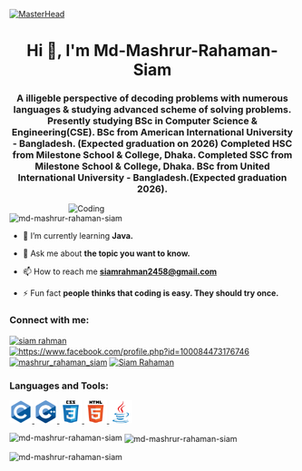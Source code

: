 
[![MasterHead](https://user-images.githubusercontent.com/95478989/198955082-6e78ebb5-e1e4-49f9-8d32-6e5af3984dcd.gif)](https://github.com/ajayaadhav10/ajayaadhav10)
<h1 align="center">Hi 👋, I'm Md-Mashrur-Rahaman-Siam</h1>
<h3 align="center">A illigeble perspective of decoding problems with numerous languages & studying advanced scheme of solving problems. Presently studying BSc in Computer Science & Engineering(CSE). BSc from American International University - Bangladesh. (Expected graduation on 2026) Completed HSC from Milestone School & College, Dhaka. Completed SSC from Milestone School & College, Dhaka. BSc from United International University - Bangladesh.(Expected graduation 2026).</h3>
<img align="right" alt="Coding" width="400" src="https://media4.giphy.com/media/qgQUggAC3Pfv687qPC/giphy.gif?cid=ecf05e47bg66oe44gbi21iprqk9ktbiqxp4q1t4ybqehwnd0&rid=giphy.gif&ct=g">


<p align="left"> <img src="https://komarev.com/ghpvc/?username=md-mashrur-rahaman-siam&label=Profile%20views&color=0e75b6&style=flat" alt="md-mashrur-rahaman-siam" /> </p>

- 🌱 I’m currently learning **Java.**

- 💬 Ask me about **the topic you want to know.**

- 📫 How to reach me **siamrahman2458@gmail.com**

- ⚡ Fun fact **people thinks that coding is easy. They should try once.**

<h3 align="left">Connect with me:</h3>
<p align="left">
<a href="https://stackoverflow.com/users/siam rahman" target="blank"><img align="center" src="https://raw.githubusercontent.com/rahuldkjain/github-profile-readme-generator/master/src/images/icons/Social/stack-overflow.svg" alt="siam rahman" height="30" width="40" /></a>
<a href="https://fb.com/https://www.facebook.com/profile.php?id=100084473176746" target="blank"><img align="center" src="https://raw.githubusercontent.com/rahuldkjain/github-profile-readme-generator/master/src/images/icons/Social/facebook.svg" alt="https://www.facebook.com/profile.php?id=100084473176746" height="30" width="40" /></a>
<a href="https://instagram.com/mashrur_rahaman_siam" target="blank"><img align="center" src="https://raw.githubusercontent.com/rahuldkjain/github-profile-readme-generator/master/src/images/icons/Social/instagram.svg" alt="mashrur_rahaman_siam" height="30" width="40" /></a>
<a href="https://discord.gg/Siam Rahaman" target="blank"><img align="center" src="https://raw.githubusercontent.com/rahuldkjain/github-profile-readme-generator/master/src/images/icons/Social/discord.svg" alt="Siam Rahaman" height="30" width="40" /></a>
</p>

<h3 align="left">Languages and Tools:</h3>
<p align="left"> <a href="https://www.cprogramming.com/" target="_blank" rel="noreferrer"> <img src="https://raw.githubusercontent.com/devicons/devicon/master/icons/c/c-original.svg" alt="c" width="40" height="40"/> </a> <a href="https://www.w3schools.com/cpp/" target="_blank" rel="noreferrer"> <img src="https://raw.githubusercontent.com/devicons/devicon/master/icons/cplusplus/cplusplus-original.svg" alt="cplusplus" width="40" height="40"/> </a> <a href="https://www.w3schools.com/css/" target="_blank" rel="noreferrer"> <img src="https://raw.githubusercontent.com/devicons/devicon/master/icons/css3/css3-original-wordmark.svg" alt="css3" width="40" height="40"/> </a> <a href="https://www.w3.org/html/" target="_blank" rel="noreferrer"> <img src="https://raw.githubusercontent.com/devicons/devicon/master/icons/html5/html5-original-wordmark.svg" alt="html5" width="40" height="40"/> </a> <a href="https://www.java.com" target="_blank" rel="noreferrer"> <img src="https://raw.githubusercontent.com/devicons/devicon/master/icons/java/java-original.svg" alt="java" width="40" height="40"/> </a> </p>

<p><img align="left" src="https://github-readme-stats.vercel.app/api/top-langs?username=md-mashrur-rahaman-siam&show_icons=true&locale=en&layout=compact" alt="md-mashrur-rahaman-siam" /></p>

<p>&nbsp;<img align="center" src="https://github-readme-stats.vercel.app/api?username=md-mashrur-rahaman-siam&show_icons=true&locale=en" alt="md-mashrur-rahaman-siam" /></p>

<p><img align="center" src="https://github-readme-streak-stats.herokuapp.com/?user=md-mashrur-rahaman-siam&" alt="md-mashrur-rahaman-siam" /></p>

